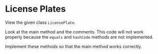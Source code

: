 # License Plates

View the given class `LicensePlate`.

Look at the main method and the comments. This code will not work properly because the `equals` and `hashCode` methods are not implemented.

Implement these methods so that the main method works correctly.